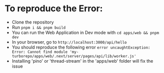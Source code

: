 # To reproduce the Error: 
- Clone the repository
- Run `pnpm i && pnpm build` 
- You can run the Web Application in Dev mode with `cd apps/web && pnpm dev`
- In your browser, go to `http://localhost:3000/api/hello`
- You should reproduce the following error `error uncaughtException: Error: Cannot find module 'my-turborepo/apps/web/.next/server/pages/api/lib/worker.js'`
- Installing 'pino' or 'thread-stream' in the 'apps/web' folder will fix the issue
```